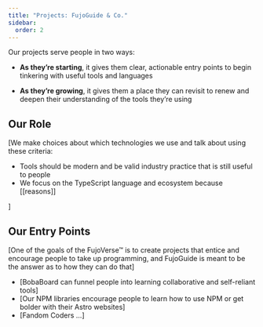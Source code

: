 ```yaml
---
title: "Projects: FujoGuide & Co."
sidebar:
  order: 2
---
```


Our projects serve people in two ways:

- **As they’re starting**, it gives them clear, actionable entry points to begin
  tinkering with useful tools and languages

- **As they’re growing**, it gives them a place they can revisit to renew and
  deepen their understanding of the tools they’re using

## Our Role

\[We make choices about which technologies we use and talk about using
these criteria:

- Tools should be modern and be valid industry practice that is still useful to
  people
- We focus on the TypeScript language and ecosystem because \[\[reasons\]\]

\]

## Our Entry Points

\[One of the goals of the FujoVerse™ is to create projects that entice and
encourage people to take up programming, and FujoGuide is meant to be the answer
as to how they can do that\]

- \[BobaBoard can funnel people into learning collaborative and self-reliant
  tools\]
- \[Our NPM libraries encourage people to learn how to use NPM or get bolder
  with their Astro websites\]
- \[Fandom Coders …\]
